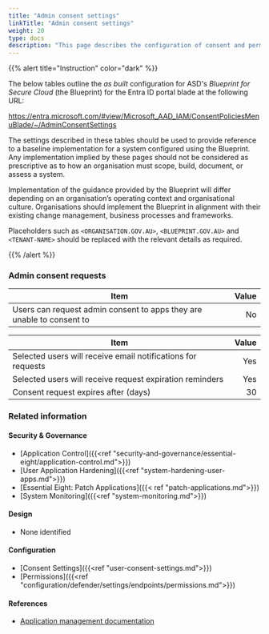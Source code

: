 ```yaml
---
title: "Admin consent settings"
linkTitle: "Admin consent settings"
weight: 20
type: docs
description: "This page describes the configuration of consent and permissions within Microsoft Entra ID associated with systems built according to the guidance provided by ASD's Blueprint for Secure Cloud."
---
```


{{% alert title="Instruction" color="dark" %}}
 
The below tables outline the *as built* configuration for ASD's *Blueprint for Secure Cloud* (the Blueprint) for the Entra ID portal blade at the following URL: 

https://entra.microsoft.com/#view/Microsoft_AAD_IAM/ConsentPoliciesMenuBlade/~/AdminConsentSettings
 
The settings described in these tables should be used to provide reference to a baseline implementation for a system configured using the Blueprint. Any implementation implied by these pages should not be considered as prescriptive as to how an organisation must scope, build, document, or assess a system.

Implementation of the guidance provided by the Blueprint will differ depending on an organisation’s operating context and organisational culture. Organisations should implement the Blueprint in alignment with their existing change management, business processes and frameworks.

Placeholders such as `<ORGANISATION.GOV.AU>`, `<BLUEPRINT.GOV.AU>` and `<TENANT-NAME>` should be replaced with the relevant details as required.
 
{{% /alert %}}

### Admin consent requests

| Item                                                                   | Value |
| ---------------------------------------------------------------------- | ----: |
| Users can request admin consent to apps they are unable to consent to​ |    No |

| Item                                                          | Value |
| ------------------------------------------------------------- | ----: |
| Selected users will receive email notifications for requests​ |   Yes |
| Selected users will receive request expiration reminders​     |   Yes |
| Consent request expires after (days)​                         |    30 |

### Related information

#### Security & Governance

* [Application Control]({{<ref "security-and-governance/essential-eight/application-control.md">}})
* [User Application Hardening]({{<ref "system-hardening-user-apps.md">}})
* [Essential Eight: Patch Applications]({{< ref "patch-applications.md">}})
* [System Monitoring]({{<ref "system-monitoring.md">}})
  
#### Design

* None identified
  
#### Configuration

* [Consent Settings]({{<ref "user-consent-settings.md">}})
* [Permissions]({{<ref "configuration/defender/settings/endpoints/permissions.md">}})


#### References

* [Application management documentation](https://learn.microsoft.com/entra/identity/enterprise-apps/)